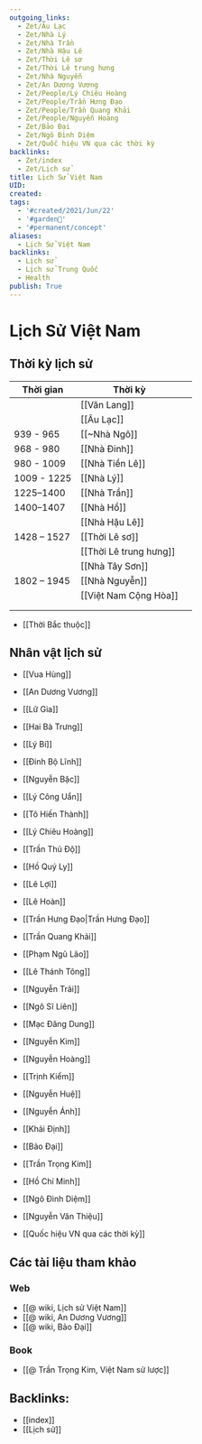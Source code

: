 ```yaml
---
outgoing_links:
  - Zet/Âu Lạc
  - Zet/Nhà Lý
  - Zet/Nhà Trần
  - Zet/Nhà Hậu Lê
  - Zet/Thời Lê sơ
  - Zet/Thời Lê trung hưng
  - Zet/Nhà Nguyễn
  - Zet/An Dương Vương
  - Zet/People/Lý Chiêu Hoàng
  - Zet/People/Trần Hưng Đạo
  - Zet/People/Trần Quang Khải
  - Zet/People/Nguyễn Hoàng
  - Zet/Bảo Đại
  - Zet/Ngô Đình Diệm
  - Zet/Quốc hiệu VN qua các thời kỳ
backlinks:
  - Zet/index
  - Zet/Lịch sử
title: Lịch Sử Việt Nam
UID: 
created: 
tags:
  - '#created/2021/Jun/22'
  - '#garden🏡'
  - '#permanent/concept'
aliases:
  - Lịch Sử Việt Nam
backlinks:
  - Lịch sử
  - Lịch sử Trung Quốc
  - Health
publish: True
---
```

# Lịch Sử Việt Nam

## Thời kỳ lịch sử
| Thời gian   | Thời kỳ                |     |
| ----------- | ---------------------- | --- |
|             | [[Văn Lang]]          |     |
|             | [[Âu Lạc]]            |     |
| 939 - 965   | [[~Nhà Ngô]]           |     |
| 968 - 980   | [[Nhà Đinh]]          |     |
| 980 - 1009  | [[Nhà Tiền Lê]]       |     |
| 1009 - 1225 | [[Nhà Lý]]            |     |
| 1225–1400   | [[Nhà Trần]]        |     |
| 1400–1407   | [[Nhà Hồ]]            |     |
|             | [[Nhà Hậu Lê]]        |     |
| 1428 – 1527 | [[Thời Lê sơ]]         |     |
|             | [[Thời Lê trung hưng]] |     |
|             | [[Nhà Tây Sơn]]       |     |
| 1802 – 1945 | [[Nhà Nguyễn]]        |     |
|             | [[Việt Nam Cộng Hòa]] |     |
|             |                        |     |
|             |                        |     |
- [[Thời Bắc thuộc]]

## Nhân vật lịch sử
- [[Vua Hùng]]
- [[An Dương Vương]]
- [[Lữ Gia]]
- [[Hai Bà Trưng]]
- [[Lý Bí]]
- [[Đinh Bộ Lĩnh]]
- [[Nguyễn Bặc]]
- [[Lý Công Uẩn]]
- [[Tô Hiến Thành]]
- [[Lý Chiêu Hoàng]]
- [[Trần Thủ Độ]]
- [[Hồ Quý Ly]]
- [[Lê Lợi]]
- [[Lê Hoàn]]
- [[Trần Hưng Đạo|Trần Hưng Đạo]]
- [[Trần Quang Khải]]
- [[Phạm Ngũ Lão]]
- [[Lê Thánh Tông]]
- [[Nguyễn Trãi]]
- [[Ngô Sĩ Liên]]
- [[Mạc Đăng Dung]]
- [[Nguyễn Kim]]
- [[Nguyễn Hoàng]]
- [[Trịnh Kiểm]]
- [[Nguyễn Huệ]]
- [[Nguyễn Ánh]]
- [[Khải Định]]
- [[Bảo Đại]]
- [[Trần Trọng Kim]]
- [[Hồ Chí Minh]]
- [[Ngô Đình Diệm]]
- [[Nguyễn Văn Thiệu]]


- [[Quốc hiệu VN qua các thời kỳ]]

## Các tài liệu tham khảo
### Web
- [[@ wiki, Lịch sử Việt Nam]]
- [[@ wiki, An Dương Vương]]
- [[@ wiki, Bảo Đại]]

### Book
- [[@ Trần Trọng Kim, Việt Nam sử lược]]

## Backlinks:
- [[index]]
- [[Lịch sử]]
